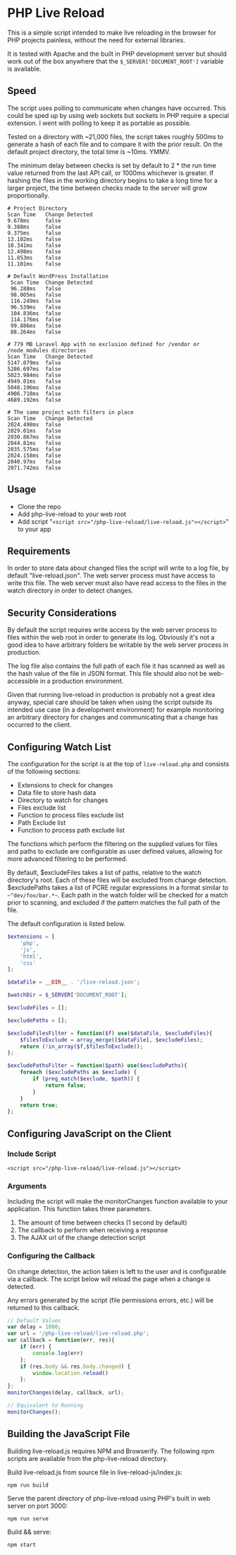 # PHP Live Reload

This is a simple script intended to make live reloading in the browser for PHP projects painless, without the need for external libraries.

It is tested with Apache and the built in PHP development server but should work out of the box anywhere that the ```$_SERVER['DOCUMENT_ROOT']``` variable is available.

## Speed

The script uses polling to communicate when changes have occurred. This could be sped up by using web sockets but sockets in PHP require a special extension. I went with polling to keep it as portable as possible.

Tested on a directory with ~21,000 files, the script takes roughly 500ms to generate a hash of each file and to compare it with the prior result. On the default project directory, the total time is ~10ms. YMMV.

The minimum delay between checks is set by default to 2 * the run time value returned from the last API call, or 1000ms whichever is greater. If hashing the files in the working directory begins to take a long time for a larger project, the time between checks made to the server will grow proportionally.

```
# Project Directory
Scan Time	Change Detected
9.678ms		false
9.388ms		false
9.375ms		false
13.102ms	false
10.341ms	false
12.498ms	false
11.853ms	false
11.101ms	false
```

```
# Default WordPress Installation
 Scan Time	Change Detected
 96.288ms	false
 98.005ms	false
 116.249ms	false
 96.539ms	false
 104.836ms	false
 114.176ms	false
 99.886ms	false
 88.264ms	false
```

```
# 779 MB Laravel App with no exclusion defined for /vendor or /node_modules directories
Scan Time	Change Detected
5147.079ms	false
5286.697ms	false
5023.984ms	false
4949.01ms	false
5048.196ms	false
4906.718ms	false
4689.192ms	false

# The same project with filters in place
Scan Time   Change Detected
2024.498ms  false
2029.01ms   false
2030.867ms  false
2044.81ms   false
2035.575ms  false
2024.158ms  false
2040.97ms   false
2071.742ms  false
```

## Usage

* Clone the repo
* Add php-live-reload to your web root
* Add script "```<script src="/php-live-reload/live-reload.js"></script>```" to your app

## Requirements

In order to store data about changed files the script will write to a log file, by default "live-reload.json". The web server process must have access to write this file. The web server must also have read access to the files in the watch directory in order to detect changes.

## Security Considerations

By default the script requires write access by the web server process to files within the web root in order to generate its log. Obviously it's not a good idea to have arbitrary folders be writable by the web server process in production.

The log file also contains the full path of each file it has scanned as well as the hash value of the file in JSON format. This file should also not be web-accessible in a production environment.

Given that running live-reload in production is probably not a great idea anyway, special care should be taken when using the script outside its intended use case (in a development environment) for example monitoring an arbitrary directory for changes and communicating that a change has occurred to the client.

## Configuring Watch List

The configuration for the script is at the top of ```live-reload.php``` and consists of the following sections:

* Extensions to check for changes
* Data file to store hash data
* Directory to watch for changes
* Files exclude list
* Function to process files exclude list
* Path Exclude list
* Function to process path exclude list

The functions which perform the filtering on the supplied values for files and paths to exclude are configurable as user defined values, allowing for more advanced filtering to be performed.

By default, $excludeFiles takes a list of paths, relative to the watch directory's root. Each of these files will be excluded from change detection. $excludePaths takes a list of PCRE regular expressions in a format similar to ```~^dev/foo/bar.*~```. Each path in the watch folder will be checked for a match prior to scanning, and excluded if the pattern matches the full path of the file.

The default configuration is listed below.

```php
$extensions = [
    'php',
    'js',
    'html',
    'css'
];

$dataFile = __DIR__ . '/live-reload.json';

$watchDir = $_SERVER['DOCUMENT_ROOT'];

$excludeFiles = [];

$excludePaths = [];

$excludeFilesFilter = function($f) use($dataFile, $excludeFiles){
    $filesToExclude = array_merge([$dataFile], $excludeFiles);
    return (!in_array($f,$filesToExclude));
};

$excludePathsFilter = function($path) use($excludePaths){
    foreach ($excludePaths as $exclude) {
        if (preg_match($exclude, $path)) {
            return false;
        }
    }
    return true;
};
```

## Configuring JavaScript on the Client

### Include Script

```<script src="/php-live-reload/live-reload.js"></script>```

### Arguments
Including the script will make the monitorChanges function available to your application. This function takes three parameters.

1. The amount of time between checks (1 second by default)
2. The callback to perform when receiving a response
3. The AJAX url of the change detection script

### Configuring the Callback

On change detection, the action taken is left to the user and is configurable via a callback. The script below will reload the page when a change is detected.

Any errors generated by the script (file permissions errors, etc.) will be returned to this callback.

```javascript
// Default Values
var delay = 1000;
var url = '/php-live-reload/live-reload.php';
var callback = function(err, res){
    if (err) {
        console.log(err)
    };
    if (res.body && res.body.changed) {
        window.location.reload()
    };
};
monitorChanges(delay, callback, url);

// Equivalent to Running
monitorChanges();
```

## Building the JavaScript File
Building live-reload.js requires NPM and Browserify. The following npm scripts are available from the php-live-reload directory.

Build live-reload.js from source file in live-reload-js/index.js:

```npm run build```

Serve the parent directory of php-live-reload using PHP's built in web server on port 3000:

```npm run serve```

Build && serve:

```npm start```
